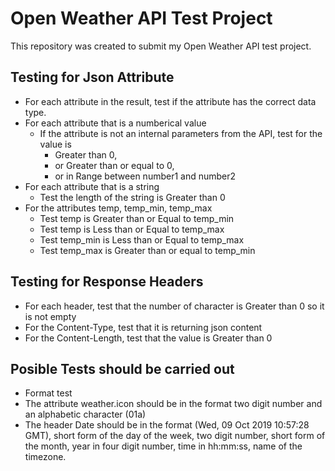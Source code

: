# Open Weather API Test Project
This repository was created to submit my Open Weather API test project.

## Testing for Json Attribute
* For each attribute in the result, test if the attribute has the correct data type.
* For each attribute that is a numberical value
  * If the attribute is not an internal parameters from the API, test for the value is
    * Greater than 0,
    * or Greater than or equal to 0,
    * or in Range between number1 and number2
* For each attribute that is a string
  * Test the length of the string is Greater than 0
* For the attributes temp, temp_min, temp_max
  * Test temp is Greater than or Equal to temp_min
  * Test temp is Less than or Equal to temp_max
  * Test temp_min is Less than or Equal to temp_max
  * Test temp_max is Greater than or equal to temp_min

## Testing for Response Headers
* For each header, test that the number of character is Greater than 0 so it is not empty
* For the Content-Type, test that it is returning json content
* For the Content-Length, test that the value is Greater than 0  

## Posible Tests should be carried out
* Format test 
 * The attribute weather.icon should be in the format two digit number and an alphabetic character (01a)
 * The header Date should be in the format (Wed, 09 Oct 2019 10:57:28 GMT), short form of the day of the week, two digit number, short form    of the month, year in four digit number, time in hh:mm:ss, name of the timezone.
